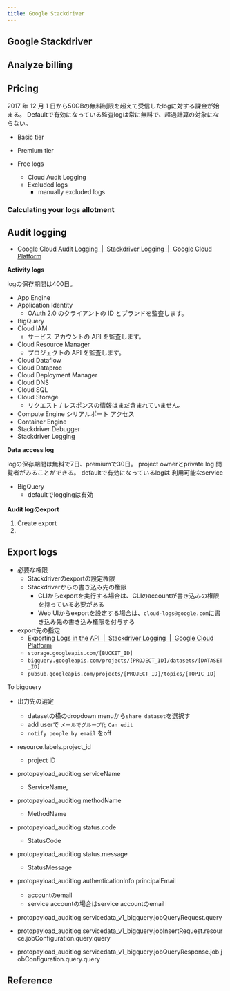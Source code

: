 ```yaml
---
title: Google Stackdriver
---
```


## Google Stackdriver


## Analyze billing


## Pricing
2017 年 12 月 1 日から50GBの無料制限を超えて受信したlogに対する課金が始まる。
Defaultで有効になっている監査logは常に無料で、超過計算の対象にならない。

* Basic tier
* Premium tier

* Free logs
    * Cloud Audit Logging
    * Excluded logs
        * manually excluded logs



### Calculating your logs allotment


## Audit logging
* [Google Cloud Audit Logging  |  Stackdriver Logging  |  Google Cloud Platform](https://cloud.google.com/logging/docs/audit/#data_access_logs)

**Activity logs**

logの保存期間は400日。

* App Engine
* Application Identity
    * OAuth 2.0 のクライアントの ID とブランドを監査します。
* BigQuery
* Cloud IAM
    * サービス アカウントの API を監査します。
* Cloud Resource Manager
    * プロジェクトの API を監査します。
* Cloud Dataflow
* Cloud Dataproc
* Cloud Deployment Manager
* Cloud DNS
* Cloud SQL
* Cloud Storage
    * リクエスト / レスポンスの情報はまだ含まれていません。
* Compute Engine シリアルポート アクセス
* Container Engine
* Stackdriver Debugger
* Stackdriver Logging

**Data access log**

logの保存期間は無料で7日、premiumで30日。
project ownerとprivate log 閲覧者がみることができる。
defaultで有効になっているlogは
利用可能なservice

* BigQuery
    * defaultでloggingは有効


**Audit logのexport**

1. Create export
2. 

## Export logs

* 必要な権限
    * Stackdriverのexportの設定権限
    * Stackdriverからの書き込み先の権限
        * CLIからexportを実行する場合は、CLIのaccountが書き込みの権限を持っている必要がある
        * Web UIからexportを設定する場合は、`cloud-logs@google.com`に書き込み先の書き込み権限を付与する
* export先の指定
    * [Exporting Logs in the API  |  Stackdriver Logging  |  Google Cloud Platform](https://cloud.google.com/logging/docs/api/tasks/exporting-logs?hl=en_US&_ga=2.93541725.-1335872466.1495156691#about_sinks)
    * `storage.googleapis.com/[BUCKET_ID]`
    * `bigquery.googleapis.com/projects/[PROJECT_ID]/datasets/[DATASET_ID]`
    * `pubsub.googleapis.com/projects/[PROJECT_ID]/topics/[TOPIC_ID]`

To bigquery

* 出力先の選定
    * datasetの横のdropdown menuから`share dataset`を選択す
    * add userで `メールでグループ化` `Can edit`
    * `notify people by email` をoff

* resource.labels.project_id
    * project ID
* protopayload_auditlog.serviceName
    * ServiceName,
* protopayload_auditlog.methodName
    * MethodName
* protopayload_auditlog.status.code
    * StatusCode
* protopayload_auditlog.status.message
    * StatusMessage
* protopayload_auditlog.authenticationInfo.principalEmail
    * accountのemail
    * service accountの場合はservice accountのemail
* protopayload_auditlog.servicedata_v1_bigquery.jobQueryRequest.query
* protopayload_auditlog.servicedata_v1_bigquery.jobInsertRequest.resource.jobConfiguration.query.query
* protopayload_auditlog.servicedata_v1_bigquery.jobQueryResponse.job.jobConfiguration.query.query

## Reference

